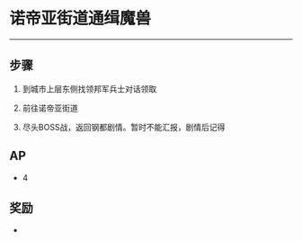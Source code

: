 # 诺帝亚街道通缉魔兽

---

## 步骤

1. 到城市上层东侧找领邦军兵士对话领取

2. 前往诺帝亚街道

3. 尽头BOSS战，返回钢都剧情。暂时不能汇报，剧情后记得

## AP

- 4

## 奖励

- 